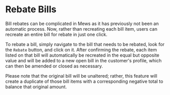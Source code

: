 # Rebate Bills

Bill rebates can be complicated in Mews as it has previously not been an automatic process. Now, rather than recreating each bill item, users can recreate an entire bill for rebate in just one click.

To rebate a bill, simply navigate to the bill that needs to be rebated, look for the `Rebate` button, and click on it. After confirming the rebate, each item listed on that bill will automatically be recreated in the equal but opposite value and will be added to a new open bill in the customer's profile, which can then be amended or closed as necessary. 

Please note that the original bill will be unaltered; rather, this feature will create a duplicate of those bill items with a corresponding negative total to balance that original amount.  


